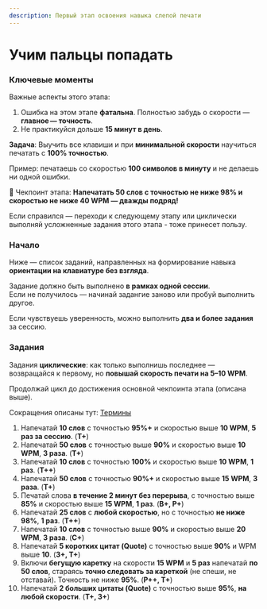 ```yaml
---
description: Первый этап освоения навыка слепой печати
---
```


# Учим пальцы попадать

### Ключевые моменты

Важные аспекты этого этапа:

1. Ошибка на этом этапе **фатальна**. Полностью забудь о скорости — **главное — точность**.
2. Не практикуйся дольше **15 минут в день**.

**Задача**: Выучить все клавиши и при **минимальной скорости** научиться печатать с **100% точностью**.

Пример: печатаешь со скоростью **100 символов в минуту** и не делаешь ни одной ошибки.

📌 Чекпоинт этапа: **Напечатать 50 слов с точностью не ниже 98% и скоростью не ниже 40 WPM — дважды подряд!**

Если справился — переходи к следующему этапу или циклически выполняй усложненные задания этого этапа - тоже принесет пользу.

### Начало

Ниже — список заданий, направленных на формирование навыка **ориентации на клавиатуре без взгляда**.

Задание должно быть выполнено **в рамках одной сессии**.\
Если не получилось — начинай задангие заново или пробуй выполнить другое.

Если чувствуешь уверенность, можно выполнить **два и более задания** за сессию.

### Задания

Задания **циклические**: как только выполнишь последнее — возвращайся к первому, но **повышай скорость печати на 5–10 WPM**.

Продолжай цикл до достижения основной чекпоинта этапа (описана выше).

Сокращения описаны тут: [Термины](Terminology.md)

1. Напечатай **10 слов** с точностью **95%+** и скоростью выше **10 WPM**, **5 раз за сессию**. (**Т+**)
2. Напечатай **50 слов** с точностью выше **90%** и скоростью выше **10 WPM**, **3 раза**. (**Т+**)
3. Напечатай **10 слов** с точностью **100%** и скоростью выше **10 WPM**, **1 раз**. (**Т++**)
4. Напечатай **50 слов** с точностью **90%+** и скоростью выше **15 WPM**, **3 раза**. (**Т+**)
5. Печатай слова **в течение 2 минут без перерыва**, с точностью выше **85%** и скоростью выше **15 WPM**, **1 раз**. (**В+, Р+**)
6. Напечатай **25 слов** с **любой скоростью**, но с точностью **не ниже 98%**, **1 раз**. (**Т++**)
7. Напечатай **10 слов** с точностью выше **90%** и скоростью выше **20 WPM**, **3 раза**. (**C+**)
8. Напечатай **5 коротких цитат (Quote)** с точностью выше **90%** и WPM выше **10**. (**З+, Т+**)
9. Включи **бегущую каретку** на скорости **15 WPM** и **5 раз** напечатай **по 50 слов**, стараясь **точно следовать за кареткой** (не спеши, не отставай). Точность не ниже **95%**. (**Р++, Т+**)
10. Напечатай **2 больших цитаты (Quote)** с точностью выше **95%**, **на любой скорости**. (**Т+, З+**)

